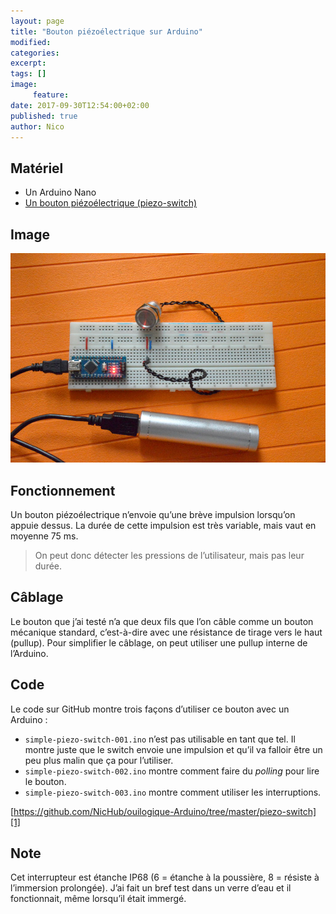 ```yaml
---
layout: page
title: "Bouton piézoélectrique sur Arduino"
modified:
categories:
excerpt:
tags: []
image:
     feature:
date: 2017-09-30T12:54:00+02:00
published: true
author: Nico
---
```



## Matériel

- Un Arduino Nano
- [Un bouton piézoélectrique (piezo-switch)][2]

## Image

[![WEMOS Sandwich][image-1]][image-1]

[image-1]: ../../files/2017-09-30-piezo-switch/2017-09-30-piezo-switch-001-lowres.jpg

## Fonctionnement

Un bouton piézoélectrique n’envoie qu’une brève impulsion lorsqu’on appuie dessus. La durée de cette impulsion est très variable, mais vaut en moyenne 75 ms.

> On peut donc détecter les pressions de l’utilisateur, mais pas leur durée.

## Câblage

Le bouton que j’ai testé n’a que deux fils que l’on câble comme un bouton mécanique standard, c’est-à-dire avec une résistance de tirage vers le haut (pullup). Pour simplifier le câblage, on peut utiliser une pullup interne de l’Arduino.

## Code

Le code sur GitHub montre trois façons d’utiliser ce bouton avec un Arduino :

- `simple-piezo-switch-001.ino` n’est pas utilisable en tant que tel. Il montre juste que le switch envoie une impulsion et qu’il va falloir être un peu plus malin que ça pour l’utiliser.
- `simple-piezo-switch-002.ino` montre comment faire du _polling_ pour lire le bouton.
- `simple-piezo-switch-003.ino` montre comment utiliser les interruptions.

[https://github.com/NicHub/ouilogique-Arduino/tree/master/piezo-switch][1]

## Note

Cet interrupteur est étanche IP68 (6 = étanche à la poussière, 8 = résiste à l’immersion prolongée). J’ai fait un bref test dans un verre d’eau et il fonctionnait, même lorsqu’il était immergé.

[1]: https://github.com/NicHub/ouilogique-Arduino/tree/master/piezo-switch
[2]: https://fr.aliexpress.com/item/ONPOW-16mm-piezo-commutateur-IP68-CE-RoHS-PS165Z10YNT1/32670308839.html
